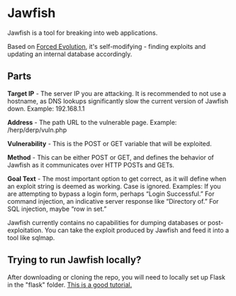 # Jawfish

Jawfish is a tool for breaking into web applications.

Based on [Forced Evolution](https://github.com/soen-vanned/forced-evolution), it's self-modifying - finding exploits and updating an internal database accordingly.

## Parts

**Target IP** - The server IP you are attacking. It is recommended to not use a hostname, as DNS lookups significantly slow the current version of Jawfish down. Example: 192.168.1.1

**Address** - The path URL to the vulnerable page. Example: /herp/derp/vuln.php

**Vulnerability** - This is the POST or GET variable that will be exploited.

**Method** - This can be either POST or GET, and defines the behavior of Jawfish as it communicates over HTTP POSTs and GETs.

**Goal Text** - The most important option to get correct, as it will define when an exploit string is deemed as working. Case is ignored. Examples: If you are attempting to bypass a login form, perhaps “Login Successful.” For command injection, an indicative server response like “Directory of.” For SQL injection, maybe “row in set.”

Jawfish currently contains no capabilities for dumping databases or post-exploitation. You can take the exploit produced by Jawfish and feed it into a tool like sqlmap.

## Trying to run Jawfish locally?

After downloading or cloning the repo, you will need to locally set up Flask in the "flask" folder. [This is a good tutorial.](http://blog.miguelgrinberg.com/post/the-flask-mega-tutorial-part-i-hello-world)
